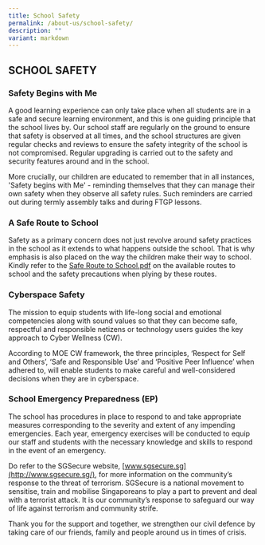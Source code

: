 ```yaml
---
title: School Safety
permalink: /about-us/school-safety/
description: ""
variant: markdown
---
```

## SCHOOL SAFETY

### Safety Begins with Me

A good learning experience can only take place when all students are in a safe and secure learning environment, and this is one guiding principle that the school lives by. Our school staff are regularly on the ground to ensure that safety is observed at all times, and the school structures are given regular checks and reviews to ensure the safety integrity of the school is not compromised. Regular upgrading is carried out to the safety and security features around and in the school.

More crucially, our children are educated to remember that in all instances, 'Safety begins with Me' - reminding themselves that they can manage their own safety when they observe all safety rules. Such reminders are carried out during termly assembly talks and during FTGP lessons.

  

### A Safe Route to School

Safety as a primary concern does not just revolve around safety practices in the school as it extends to what happens outside the school. That is why emphasis is also placed on the way the children make their way to school. Kindly refer to the [Safe Route to School.pdf](/files/Safe%20Route%20to%20School.pdf) on the available routes to school and the safety precautions when plying by these routes.  
  

### Cyberspace Safety

The mission to equip students with life-long social and emotional competencies along with sound values so that they can become safe, respectful and responsible netizens or technology users guides the key approach to Cyber Wellness (CW). 

  

According to MOE CW framework, the three principles, ‘Respect for Self and Others’, ‘Safe and Responsible Use’ and ‘Positive Peer Influence’ when adhered to, will enable students to make careful and well-considered decisions when they are in cyberspace. 

### School Emergency Preparedness (EP)

The school has procedures in place to respond to and take appropriate measures corresponding to the severity and extent of any impending emergencies. Each year, emergency exercises will be conducted to equip our staff and students with the necessary knowledge and skills to respond in the event of an emergency. 

Do refer to the SGSecure website, [www.sgsecure.sg](http://www.sgsecure.sg/), for more information on the community’s response to the threat of terrorism. SGSecure is a national movement to sensitise, train and mobilise Singaporeans to play a part to prevent and deal with a terrorist attack. It is our community’s response to safeguard our way of life against terrorism and community strife. 

  

Thank you for the support and together, we strengthen our civil defence by taking care of our friends, family and people around us in times of crisis.